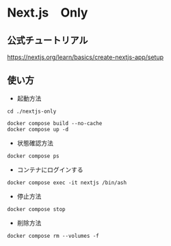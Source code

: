 # Next.js　Only

## 公式チュートリアル

https://nextjs.org/learn/basics/create-nextjs-app/setup

## 使い方

+ 起動方法

```
cd ./nextjs-only

docker compose build --no-cache
docker compose up -d
```

+ 状態確認方法

```
docker compose ps
```

+ コンテナにログインする

```
docker compose exec -it nextjs /bin/ash
```

+ 停止方法

```
docker compose stop
```

+ 削除方法

```
docker compose rm --volumes -f
```
